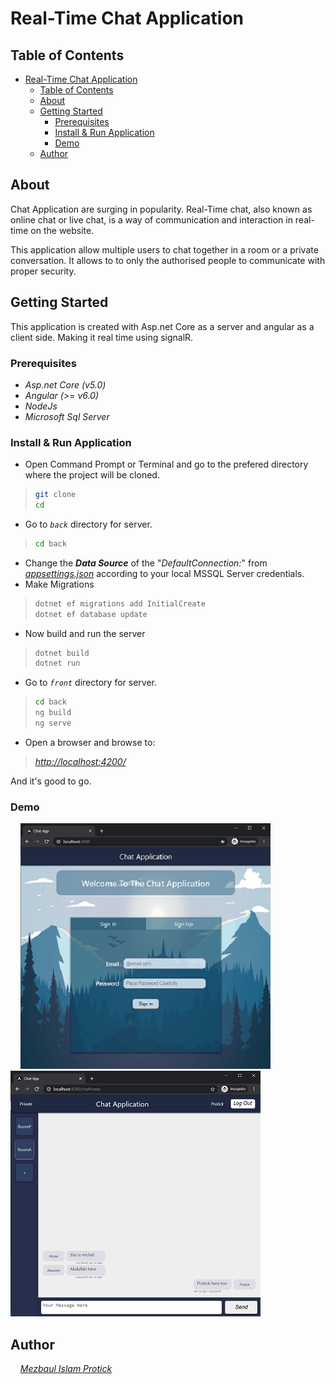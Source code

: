 # Real-Time  Chat Application

## Table of Contents

- [Real-Time  Chat Application](#real-time--chat-application)
  - [Table of Contents](#table-of-contents)
  - [About <a name = "about"></a>](#about-)
  - [Getting Started <a name = "getting_started"></a>](#getting-started-)
    - [Prerequisites <a name = "prerequisites"></a>](#prerequisites-)
    - [Install & Run Application <a name = "installation"></a>](#install--run-application-)
    - [Demo <a name=demo></a>](#demo-)
  - [Author <a name = "author"></a>](#author-)

## About <a name = "about"></a>

Chat Application are surging in popularity. Real-Time chat, also known as online chat or live chat, is a way of communication and interaction in real-time on the website.

This application allow multiple users to chat together in a room or a private conversation. It allows to to only the authorised people to communicate with proper security.

## Getting Started <a name = "getting_started"></a>

This application is created with Asp.net Core as a server and angular as a client side. Making it real time using signalR.

### Prerequisites <a name = "prerequisites"></a>
* *Asp.net Core (v5.0)*
* *Angular (>= v6.0)*
* *NodeJs*
* *Microsoft Sql Server* 

### Install & Run Application <a name = "installation"></a>

* Open Command Prompt or Terminal and go to the prefered directory where the project will be cloned.
>```sh
>git clone 
>cd 
>```
* Go to *`back`* directory for server.
>```sh
>cd back
>```
* Change the ***Data Source*** of the "*DefaultConnection:*" from [*appsettings.json*](Back/appsettings.json) according to your local MSSQL Server credentials.
* Make Migrations
>```sh
> dotnet ef migrations add InitialCreate
> dotnet ef database update
>```
* Now build and run the server
>```sh
> dotnet build
> dotnet run
>```
* Go to *`front`* directory for server.
>```sh
> cd back
> ng build
> ng serve
>```
* Open a browser and browse to:
> [*http://localhost:4200/*](http://localhost:4200/)

And it's good to go.

### Demo <a name=demo></a>
&nbsp;&nbsp;&nbsp;&nbsp;![](_DemoImg\demo1.png) &nbsp;&nbsp; ![](_DemoImg\demo2.png)

## Author <a name = "author"></a>
&nbsp;&nbsp;&nbsp;  [*Mezbaul Islam Protick*](https://github.com/MIProtick)
